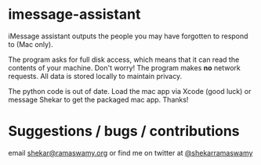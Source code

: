 # imessage-assistant
iMessage assistant outputs the people you may have forgotten to respond to (Mac only).

The program asks for full disk access, which means that it can read the contents of your machine. Don't worry! The program makes **no** network requests. All data is stored locally to maintain privacy.

The python code is out of date. Load the mac app via Xcode (good luck) or message Shekar to get the packaged mac app. Thanks!

# Suggestions / bugs / contributions
email shekar@ramaswamy.org or find me on twitter at [@shekarramaswamy](https://twitter.com/shekarramaswamy)
